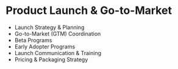# Product Launch & Go-to-Market

- Launch Strategy & Planning
- Go-to-Market (GTM) Coordination
- Beta Programs
- Early Adopter Programs
- Launch Communication & Training
- Pricing & Packaging Strategy